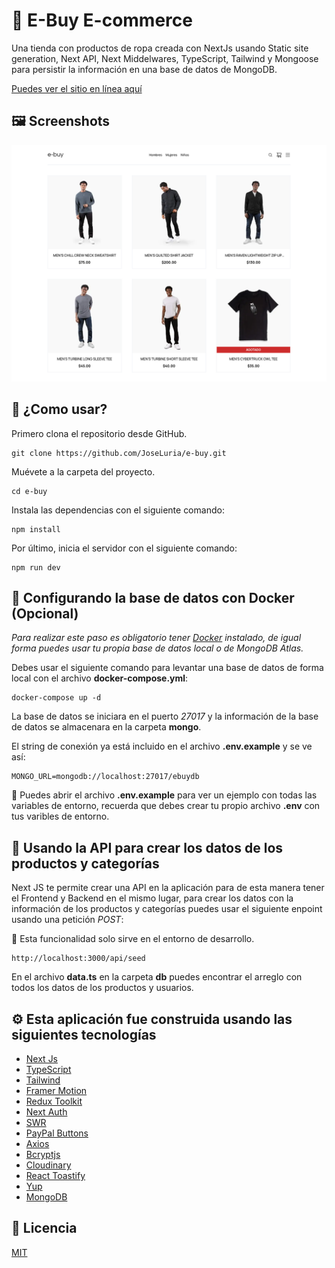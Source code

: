 # 🤖 E-Buy E-commerce

Una tienda con productos de ropa creada con NextJs usando Static site generation, Next API, Next Middelwares, TypeScript, Tailwind y Mongoose para persistir la información en una base de datos de MongoDB.

[Puedes ver el sitio en línea aquí](https://e-buy-next.netlify.app/)

## 🖼️ Screenshots

![e-buy ecommerce](./public/others/preview.png)

## 🚀 ¿Como usar?

Primero clona el repositorio desde GitHub.

```shell
git clone https://github.com/JoseLuria/e-buy.git
```

Muévete a la carpeta del proyecto.

```shell
cd e-buy
```

Instala las dependencias con el siguiente comando:

```shell
npm install
```

Por último, inicia el servidor con el siguiente comando:

```shell
npm run dev
```

## 💾 Configurando la base de datos con Docker (Opcional)

_Para realizar este paso es obligatorio tener [Docker](https://www.docker.com/products/docker-desktop/) instalado, de igual forma puedes usar tu propia base de datos local o de MongoDB Atlas._

Debes usar el siguiente comando para levantar una base de datos de forma local con el archivo **docker-compose.yml**:

```shell
docker-compose up -d
```

La base de datos se iniciara en el puerto _27017_ y la información de la base de datos se almacenara en la carpeta **mongo**.

El string de conexión ya está incluido en el archivo **.env.example** y se ve así:

```text
MONGO_URL=mongodb://localhost:27017/ebuydb
```

🚨 Puedes abrir el archivo **.env.example** para ver un ejemplo con todas las variables de entorno, recuerda que debes crear tu propio archivo **.env** con tus varibles de entorno.

## 💽 Usando la API para crear los datos de los productos y categorías

Next JS te permite crear una API en la aplicación para de esta manera tener el Frontend y Backend en el mismo lugar, para crear los datos con la información de los productos y categorías puedes usar el siguiente enpoint usando una petición _POST_:

🚨 Esta funcionalidad solo sirve en el entorno de desarrollo.

```shell
http://localhost:3000/api/seed
```

En el archivo **data.ts** en la carpeta **db** puedes encontrar el arreglo con todos los datos de los productos y usuarios.

## ⚙️ Esta aplicación fue construida usando las siguientes tecnologías

- [Next Js](https://nextjs.org/)
- [TypeScript](https://www.typescriptlang.org/)
- [Tailwind](https://tailwindcss.com/)
- [Framer Motion](https://www.framer.com/docs/animation/)
- [Redux Toolkit](https://redux-toolkit.js.org/)
- [Next Auth](https://next-auth.js.org/)
- [SWR](https://swr.vercel.app/)
- [PayPal Buttons](https://www.npmjs.com/package/@paypal/react-paypal-js)
- [Axios](https://axios-http.com/docs/intro)
- [Bcryptjs](https://www.npmjs.com/package/bcryptjs)
- [Cloudinary](https://cloudinary.com/)
- [React Toastify](https://fkhadra.github.io/react-toastify/introduction)
- [Yup](https://github.com/jquense/yup)
- [MongoDB](https://www.mongodb.com/)

## 📄 Licencia

[MIT](https://opensource.org/licenses/MIT)
